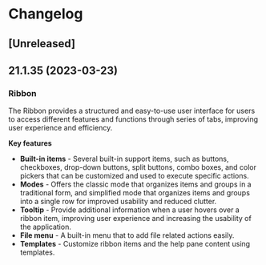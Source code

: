 # Changelog

## [Unreleased]

## 21.1.35 (2023-03-23)

### Ribbon

The Ribbon provides a structured and easy-to-use user interface for users to access different features and functions through series of tabs, improving user experience and efficiency.


**Key features**


- **Built-in items** - Several built-in support items, such as buttons, checkboxes, drop-down buttons, split buttons, combo boxes, and color pickers that can be customized and used to execute specific actions.
- **Modes** - Offers the classic mode that organizes items and groups in a traditional form, and simplified mode that organizes items and groups into a single row for improved usability and reduced clutter.
- **Tooltip** - Provide additional information when a user hovers over a ribbon item, improving user experience and increasing the usability of the application.
- **File menu** - A built-in menu that to add file related actions easily.
- **Templates** - Customize ribbon items and the help pane content using templates.


